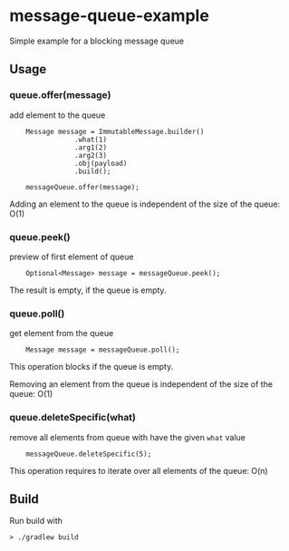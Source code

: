 # message-queue-example

Simple example for a blocking message queue

## Usage

### queue.offer(message)

add element to the queue

```
    Message message = ImmutableMessage.builder()
                .what(1)
                .arg1(2)
                .arg2(3)
                .obj(payload)
                .build();

    messageQueue.offer(message);
```

Adding an element to the queue is independent of the size of the queue: O(1)

### queue.peek()

preview of first element of queue

```
    Optional<Message> message = messageQueue.peek();
```

The result is empty, if the queue is empty.

### queue.poll()

get element from the queue

```
    Message message = messageQueue.poll();
```

This operation blocks if the queue is empty.

Removing an element from the queue is independent of the size of the queue: O(1)

### queue.deleteSpecific(what)

remove all elements from queue with have the given `what` value

```
    messageQueue.deleteSpecific(5);
```

This operation requires to iterate over all elements of the queue: O(n)

## Build

Run build with

```
> ./gradlew build
```

